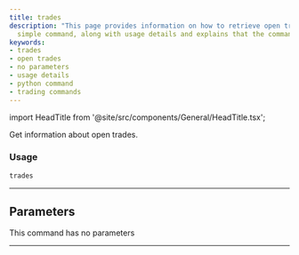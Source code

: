 ```yaml
---
title: trades
description: "This page provides information on how to retrieve open trades using a"
  simple command, along with usage details and explains that the command has no parameters.
keywords:
- trades
- open trades
- no parameters
- usage details
- python command
- trading commands
---
```


import HeadTitle from '@site/src/components/General/HeadTitle.tsx';

<HeadTitle title="forex/oanda/trades - Reference | OpenBB Terminal Docs" />

Get information about open trades.

### Usage

```python
trades
```

---

## Parameters

This command has no parameters


---
